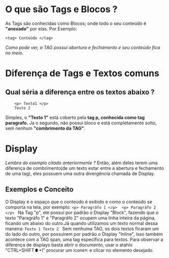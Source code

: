 # O que são Tags e Blocos ? 

As Tags são conhecidas como Blocos; onde todo o seu conteúdo é __"anexado"__ por elas. Por Exemplo:


```
<tag> Conteúdo </tag> 
```

_Como pode ver, a TAG possuí abertura e fechamento e seu conteúdo fica no meio._

# Diferença de Tags e Textos comuns

## Qual séria a diferença entre os textos abaixo ?

```
    <p> Texto1 </p> 
    Texto 2
```
Simples, o __"Texto 1"__ está coberto pela __tag p, conhecida como tag paragrafo.__ Ja o segundo, não possui bloco e está completamente
solto, sem nenhum __"combrimento da TAG"__.

# Display   
*Lembra do exemplo citado anteriormente ?* Então, além deles terem uma diferença de combrimento(de um texto estar entre a abertura e fechamento de uma tag), eles possuem uma outra divergência chamada de Display. 
## Exemplos e Conceito
O Display é o espaço que o conteúdo é exibido e como o conteúdo se comporta na tela, por exemplo:
    ```
        <p> Paragráfo 1 </p> 
        <p> Paragráfo 2 </p> 
    ``` 
    Na Tag "p", ele possuí por padrão o Display "Block", fazendo que o texto "Paragráfo 1" e "Paragráfo 2" ocupem uma linha inteira da página,
    ficando um abaixo do outro.Já quando utilizamos um texto normal dessa maneira:
    ```
        Texto 1
        Texto 2 
    ```
    Sem nenhuma TAG, os dois textos ficaram um do lado do outro, por possuirem por padrão o Display "Inline", isso também acontece com a TAG span, uma tag específica para textos. Para observar a diferença de displays basta abrir o documento, usar o atahlo "CTRL+SHIFT⬆️+I" procurar um icone↖️ e clicar no elemento desejado.
